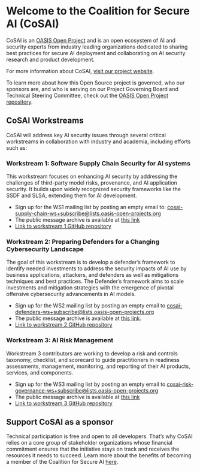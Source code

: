
# Welcome to the Coalition for Secure AI (CoSAI)
CoSAI is an [OASIS Open Project](https://www.oasis-open.org/open-projects/) and is an open ecosystem of AI and security experts from industry leading organizations dedicated to sharing best practices for secure AI deployment and collaborating on AI security research and product development. 

For more information about CoSAI, [visit our project website](https://www.coalitionforsecureai.org/).

To learn more about how this Open Source project is governed, who our sponsors are, and who is serving on our Project Governing Board and Technical Steering Committee, check out the [OASIS Open Project repository](https://github.com/cosai-oasis/oasis-open-project).

## CoSAI Workstreams
CoSAI will address key AI security issues through several critical workstreams in collaboration with industry and academia, including efforts such as:

### Workstream 1: Software Supply Chain Security for AI systems
This workstream focuses on enhancing AI security by addressing the challenges of third-party model risks, provenance, and AI application security. It builds upon widely recognized security frameworks like the SSDF and SLSA, extending them for AI development. 
* Sign up for the WS1 mailing list by posting an empty email to: [cosai-supply-chain-ws+subscribe@lists.oasis-open-projects.org](mailto:cosai-supply-chain-ws+subscribe@lists.oasis-open-projects.org)
* The public message archive is available at [this link](https://lists.oasis-open-projects.org/g/cosai-supply-chain-ws/topics)
* [Link to workstream 1 GitHub repository](https://github.com/cosai-oasis/ws1-supply-chain)

### Workstream 2: Preparing Defenders for a Changing Cybersecurity Landscape
The goal of this workstream is to develop a defender’s framework to identify needed investments to address the security impacts of AI use by business applications, attackers, and defenders as well as mitigations techniques and best practices. The Defender’s framework aims to scale investments and mitigation strategies with the emergence of pivotal offensive cybersecurity advancements in AI models. 
* Sign up for the WS2 mailing list by posting an empty email to [cosai-defenders-ws+subscribe@lists.oasis-open-projects.org](mailto:cosai-defenders-ws+subscribe@lists.oasis-open-projects.org)
* The public message archive is available at [this link](https://lists.oasis-open-projects.org/g/cosai-defenders-ws/topics).
* [Link to workstream 2 GitHub repository](https://github.com/cosai-oasis/ws2-defenders)

### Workstream 3: AI Risk Management
Workstream 3 contributors are working to develop a risk and controls taxonomy, checklist, and scorecard to guide practitioners in readiness assessments, management, monitoring, and reporting of their AI products, services, and components. 
* Sign up for the WS3 mailing list by posting an empty email to [cosai-risk-governance-ws+subscribe@lists.oasis-open-projects.org](mailto:cosai-risk-governance-ws+subscribe@lists.oasis-open-projects.org)
* The public message archive is available at [this link](https://lists.oasis-open-projects.org/g/cosai-risk-governance-ws/topics)
* [Link to workstream 3 GitHub repository](https://github.com/cosai-oasis/ws3-ai-risk-governance)

## Support CoSAI as a sponsor
Technical participation is free and open to all developers. That’s why CoSAI relies on a core group of stakeholder organizations whose financial commitment ensures that the initiative stays on track and receives the resources it needs to succeed. 
Learn more about the benefits of becoming a member of the Coalition for Secure AI [here](https://www.coalitionforsecureai.org/join-us/).


